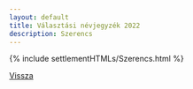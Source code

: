```yaml
---
layout: default
title: Választási névjegyzék 2022
description: Szerencs
---
```


{% include settlementHTMLs/Szerencs.html %}

[Vissza](./)